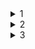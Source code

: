 <details>
<summary>1</summary>
Напишите программу, в которой есть класс с целочисленным полем и текстовым полем.
Выполните перегрузку всех операторов сравнения. Сравнение на предмет "больше" или "меньше" выполняется на основе сравнения длины текстовых значений (имеются в виду текстовые поля сравниваемых объектов). При сравнении на предмет "больше или равно" или "меньше или равно" сравниваются значения целочисленных полей объектов. При сравнении на предмет "равно" или "не равно" сравниваются и целочисленные, и текстовые поля объектов. Также предложите способ переопределения метода Equals()
</details>

<details>
<summary>2</summary>
Напишите программу, в которой есть класс с целочисленным полем. Перегрузите операторы &, |, true и false так, чтобы с объектами класса можно было использовать операторы && и ||. Перегрузку следует реализовать так, чтобы объект считался "истинным", если значение его числового поля равно 2, 3, 5 или 7. Объект должен рассматриваться как "ложный", если значение его числового поля меньше 1 или больше 10.
</details>

<details>
<summary>3</summary>
Напишите программу, и которой есть класс с текстовым полем. Опишите в классе операторные методы для выполнения приведения типов. Необходимо определить следующие способы преобразований. При преобразовании объекта в целое число результатом возвращается количество символов в значении текстового поля. При преобразовании объекта в символ результатом является первый символ в тексте. При преобразовании числа в объект создается (и возвращается результатом соответствующего операторного метода) объект, текстовое поле которого содержит текстовую строку из символов 'А'. Количество символов в тексте определяется преобразуемым числом.
</details>
